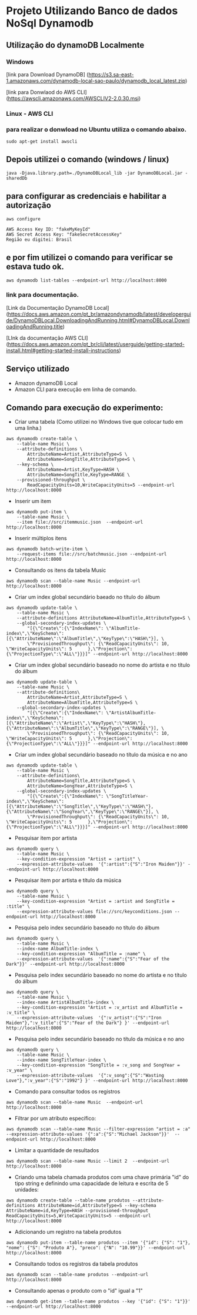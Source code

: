 # Projeto Utilizando Banco de dados NoSql Dynamodb

## Utilização do dynamoDB Localmente

### Windows


[link para Download DynamoDB] (https://s3.sa-east-1.amazonaws.com/dynamodb-local-sao-paulo/dynamodb_local_latest.zip)

[link para Donwlaod do AWS CLI] (https://awscli.amazonaws.com/AWSCLIV2-2.0.30.msi)

### Linux - AWS CLI 
### para realizar o donwload no Ubuntu utiliza o comando abaixo.
```
sudo apt-get install awscli
```

## Depois utilizei o comando (windows / linux)

```
java -Djava.library.path=./DynamoDBLocal_lib -jar DynamoDBLocal.jar -sharedDb
```

## para configurar as credenciais e habilitar a autorização

```
aws configure
```

```
AWS Access Key ID: "fakeMyKeyId"
AWS Secret Access Key: "fakeSecretAccessKey"
Região eu digitei: Brasil
```

## e por fim utilizei o comando para verificar se estava tudo ok.

```
aws dynamodb list-tables --endpoint-url http://localhost:8000
```

### link para documentação.

[Link da Documentação DynamoDB Local] (https://docs.aws.amazon.com/pt_br/amazondynamodb/latest/developerguide/DynamoDBLocal.DownloadingAndRunning.html#DynamoDBLocal.DownloadingAndRunning.title)

[LInk da documentação AWS CLI] (https://docs.aws.amazon.com/pt_br/cli/latest/userguide/getting-started-install.html#getting-started-install-instructions)



## Serviço utilizado

- Amazon dynamoDB Local 
- Amazon CLI para execução em linha de comando. 

## Comando para execução do experimento:

- Criar uma tabela (Como utilizei no Windows tive que colocar tudo em uma linha.)

```
aws dynamodb create-table \
    --table-name Music \
    --attribute-definitions \
        AttributeName=Artist,AttributeType=S \
        AttributeName=SongTitle,AttributeType=S \
    --key-schema \
        AttributeName=Artist,KeyType=HASH \
        AttributeName=SongTitle,KeyType=RANGE \
    --provisioned-throughput \
        ReadCapacityUnits=10,WriteCapacityUnits=5 --endpoint-url http://localhost:8000
```

- Inserir um item

```
aws dynamodb put-item \
    --table-name Music \
    --item file://src/itemmusic.json  --endpoint-url http://localhost:8000
```

- Inserir múltiplos itens
```
aws dynamodb batch-write-item \
    --request-items file://src/batchmusic.json --endpoint-url http://localhost:8000
```

- Consultando os itens da tabela Music
```
aws dynamodb scan --table-name Music --endpoint-url http://localhost:8000
```

- Criar um index global secundário baeado no título do álbum  
```
aws dynamodb update-table \
    --table-name Music \
    --attribute-definitions AttributeName=AlbumTitle,AttributeType=S \
    --global-secondary-index-updates \
        "[{\"Create\":{\"IndexName\": \"AlbumTitle-index\",\"KeySchema\":[{\"AttributeName\":\"AlbumTitle\",\"KeyType\":\"HASH\"}], \
        \"ProvisionedThroughput\": {\"ReadCapacityUnits\": 10, \"WriteCapacityUnits\": 5      },\"Projection\":{\"ProjectionType\":\"ALL\"}}}]" --endpoint-url http://localhost:8000
```


- Criar um index global secundário baseado no nome do artista e no título do álbum
```
aws dynamodb update-table \
    --table-name Music \
    --attribute-definitions\
        AttributeName=Artist,AttributeType=S \
        AttributeName=AlbumTitle,AttributeType=S \
    --global-secondary-index-updates \
        "[{\"Create\":{\"IndexName\": \"ArtistAlbumTitle-index\",\"KeySchema\":[{\"AttributeName\":\"Artist\",\"KeyType\":\"HASH\"}, {\"AttributeName\":\"AlbumTitle\",\"KeyType\":\"RANGE\"}], \
        \"ProvisionedThroughput\": {\"ReadCapacityUnits\": 10, \"WriteCapacityUnits\": 5      },\"Projection\":{\"ProjectionType\":\"ALL\"}}}]" --endpoint-url http://localhost:8000
```

- Criar um index global secundário baseado no título da música e no ano
```
aws dynamodb update-table \
    --table-name Music \
    --attribute-definitions\
        AttributeName=SongTitle,AttributeType=S \
        AttributeName=SongYear,AttributeType=S \
    --global-secondary-index-updates \
        "[{\"Create\":{\"IndexName\": \"SongTitleYear-index\",\"KeySchema\":[{\"AttributeName\":\"SongTitle\",\"KeyType\":\"HASH\"}, {\"AttributeName\":\"SongYear\",\"KeyType\":\"RANGE\"}], \
        \"ProvisionedThroughput\": {\"ReadCapacityUnits\": 10, \"WriteCapacityUnits\": 5      },\"Projection\":{\"ProjectionType\":\"ALL\"}}}]" --endpoint-url http://localhost:8000
```

- Pesquisar item por artista
```
aws dynamodb query \
    --table-name Music \
    --key-condition-expression "Artist = :artist" \
    --expression-attribute-values  '{":artist":{"S":"Iron Maiden"}}' --endpoint-url http://localhost:8000
```

- Pesquisar item por artista e título da música
```
aws dynamodb query \
    --table-name Music \
    --key-condition-expression "Artist = :artist and SongTitle = :title" \
    --expression-attribute-values file://src/keyconditions.json --endpoint-url http://localhost:8000
```

- Pesquisa pelo index secundário baseado no título do álbum
```
aws dynamodb query \
    --table-name Music \
    --index-name AlbumTitle-index \
    --key-condition-expression "AlbumTitle = :name" \
    --expression-attribute-values  '{":name":{"S":"Fear of the Dark"}}' --endpoint-url http://localhost:8000
```

- Pesquisa pelo index secundário baseado no nome do artista e no título do álbum
```
aws dynamodb query \
    --table-name Music \
    --index-name ArtistAlbumTitle-index \
    --key-condition-expression "Artist = :v_artist and AlbumTitle = :v_title" \
    --expression-attribute-values  '{":v_artist":{"S":"Iron Maiden"},":v_title":{"S":"Fear of the Dark"} }' --endpoint-url http://localhost:8000
```

- Pesquisa pelo index secundário baseado no título da música e no ano
```
aws dynamodb query \
    --table-name Music \
    --index-name SongTitleYear-index \
    --key-condition-expression "SongTitle = :v_song and SongYear = :v_year" \
    --expression-attribute-values  '{":v_song":{"S":"Wasting Love"},":v_year":{"S":"1992"} }' --endpoint-url http://localhost:8000
```

- Comando para consultar todos os registros
```
aws dynamodb scan --table-name Music  --endpoint-url http://localhost:8000
```

- Filtrar por um atributo específico:
```
aws dynamodb scan --table-name Music --filter-expression "artist = :a" --expression-attribute-values '{":a":{"S":"Michael Jackson"}}'  --endpoint-url http://localhost:8000
```

- Limitar a quantidade de resultados
```
aws dynamodb scan --table-name Music --limit 2  --endpoint-url http://localhost:8000
```

- Criando uma tabela chamada produtos com uma chave primária "id" do tipo string e definindo uma capacidade de leitura e escrita de 5 unidades:
```
aws dynamodb create-table --table-name produtos --attribute-definitions AttributeName=id,AttributeType=S --key-schema AttributeName=id,KeyType=HASH --provisioned-throughput ReadCapacityUnits=5,WriteCapacityUnits=5 --endpoint-url http://localhost:8000
```

- Adicionando um registro na tabela produtos
```
aws dynamodb put-item --table-name produtos --item '{"id": {"S": "1"}, "nome": {"S": "Produto A"}, "preco": {"N": "10.99"}}' --endpoint-url http://localhost:8000
```

- Consultando todos os registros da tabela produtos
```
aws dynamodb scan --table-name produtos --endpoint-url http://localhost:8000
```

- Consultando apenas o produto com o "id" igual a "1"
```
aws dynamodb get-item --table-name produtos --key '{"id": {"S": "1"}}' --endpoint-url http://localhost:8000
```